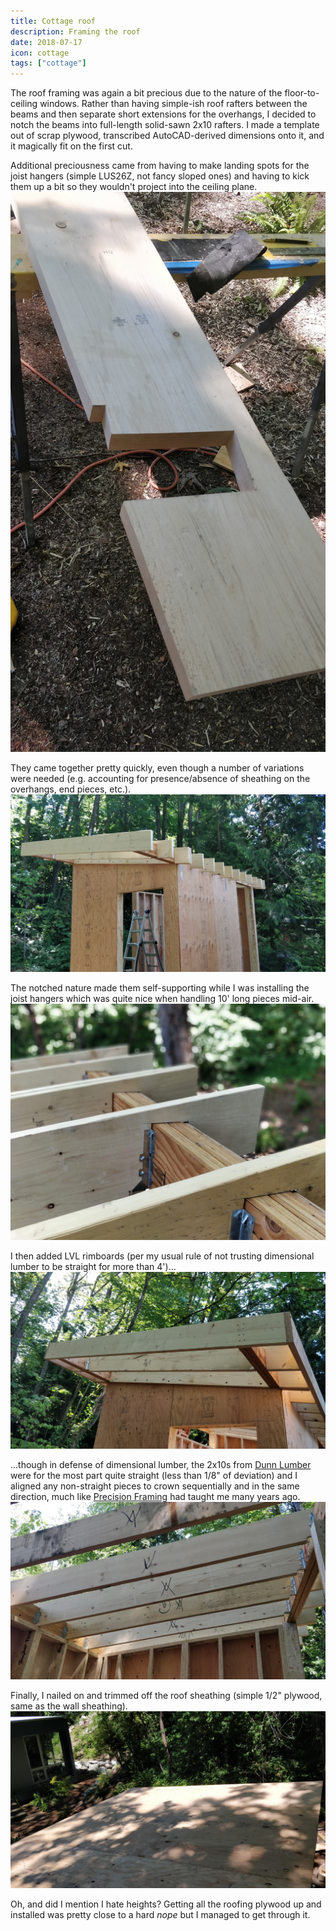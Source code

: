 ```yaml
---
title: Cottage roof
description: Framing the roof
date: 2018-07-17
icon: cottage
tags: ["cottage"]
---
```


The roof framing was again a bit precious due to the nature of the floor-to-ceiling windows. Rather than having simple-ish roof rafters between the beams and then separate short extensions for the overhangs, I decided to notch the beams into full-length solid-sawn 2x10 rafters. 
I made a template out of scrap plywood, transcribed AutoCAD-derived dimensions onto it, and it magically fit on the first cut.

Additional preciousness came from having to make landing spots for the joist hangers (simple LUS26Z, not fancy sloped ones) and having to kick them up a bit so they wouldn't project into the ceiling plane.
![](images/IMG_20180712_153621.jpg "Close-up of roof rafter end")

They came together pretty quickly, even though a number of variations were needed (e.g. accounting for presence/absence of sheathing on the overhangs, end pieces, etc.).
![](images/IMG_20180716_114318.jpg "Roof rafters, installed")

The notched nature made them self-supporting while I was installing the joist hangers which was quite nice when handling 10' long pieces mid-air.
![](images/IMG_20180716_114512_Bokeh.jpg "Close-up of roof rafter hangers")

I then added LVL rimboards (per my usual rule of not trusting dimensional lumber to be straight for more than 4')...
![](images/IMG_20180717_101929.jpg "Close-up of roof rafter hangers")

...though in defense of dimensional lumber, the 2x10s from [Dunn Lumber](https://www.dunnlumber.com/) were for the most part quite straight (less than 1/8" of deviation) and I aligned any non-straight pieces to crown sequentially and in the same direction, much like [Precision Framing](https://www.tauntonstore.com/carpentry/precision-framing-mike-guertin-070570.html) had taught me many years ago.
![](images/IMG_20180716_114347.jpg "Close-up of roof rafter hangers")

Finally, I nailed on and trimmed off the roof sheathing (simple 1/2" plywood, same as the wall sheathing).
![](images/IMG_20180717_134903.jpg "Roof sheathing")

Oh, and did I mention I hate heights? Getting all the roofing plywood up and installed was pretty close to a hard _nope_ but I managed to get through it.